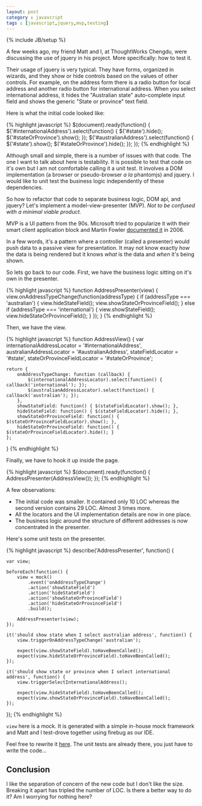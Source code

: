 ```yaml
---
layout: post
category : javascript
tags : [javascript,jquery,mvp,testing]
---
```

{% include JB/setup %}

A few weeks ago, my friend Matt and I, at ThoughtWorks Chengdu, were discussing the use of jquery in his project. More specifically: how to test it.

Their usage of jquery is very typical. They have forms, organized in wizards, and they show or hide controls based on the values of other controls. For example, on the address form there is a radio button for local address and another radio button for international address. When you select international address, it hides the "Australian state" auto-complete input field and shows the generic "State or province" text field.

Here is what the initial code looked like:

{% highlight javascript %}
$(document).ready(function() {
	$('#internationalAddress').select(function() {
		$('#state').hide();
		$('#stateOrProvince').show();
	});
	$('#australianAddress').select(function() {
		$('#state').show();
		$('#stateOrProvince').hide();
	});
});
{% endhighlight %}

Although small and simple, there is a number of issues with that code. The one I want to talk about here is testability. It is possible to test that code on it's own but I am not comfortable calling it a unit test. It involves a DOM implementation (a browser or pseudo-browser _a la_ phantomjs) and jquery. I would like to unit test the business logic independently of these dependencies.

So how to refactor that code to separate business logic, DOM api, and jquery? Let's implement a model-view-presenter (MVP). _Not to be confused with a minimal viable product._

MVP is a UI pattern from the 90s. Microsoft tried to popularize it with their smart client application block and Martin Fowler [documented it](http://martinfowler.com/eaaDev/uiArchs.html#Model-view-presentermvp) in 2006. 

In a few words, it's a pattern where a controller (called a presenter) would push data to a passive view for presentation. It may not know exactly _how_ the data is being rendered but it knows _what_ is the data and _when_ it's being shown.

So lets go back to our code. First, we have the business logic sitting on it's own in the presenter.

{% highlight javascript %}
function AddressPresenter(view) {
	view.onAddressTypeChange(function(addressType) {
		if (addressType === 'australian') {
			view.hideStateField();
			view.showStateOrProvinceField();
		} else if (addressType === 'international') {
			view.showStateField();
			view.hideStateOrProvinceField();
		}
	});
}
{% endhighlight %}

Then, we have the view.

{% highlight javascript %}
function AddressView() {
	var internationalAddressLocator = '#internationalAddress',
	    australianAddressLocator = '#australianAddress',
	    stateFieldLocator = '#state',
	    stateOrProvinceFieldLocator = '#stateOrProvince';

	return {
		onAddressTypeChange: function (callback) {
			$(internationalAddressLocator).select(function() { callback('international'); });
			$(australianAddressLocator).select(function() { callback('australian'); });
		},
		showStateField: function() { $(stateFieldLocator).show(); },
		hideStateField: function() { $(stateFieldLocator).hide(); },
		showStateOrProvinceField: function() { $(stateOrProvinceFieldLocator).show(); },
		hideStateOrProvinceField: function() { $(stateOrProvinceFieldLocator).hide(); }
	};
}
{% endhighlight %}

Finally, we have to hook it up inside the page.

{% highlight javascript %}
$(document).ready(function() {
	AddressPresenter(AddressView());
});
{% endhighlight %}

A few observations:
* The initial code was smaller. It contained only 10 LOC whereas the second version contains 29 LOC. Almost 3 times more. 
* All the locators and the UI implementation details are now in one place.
* The business logic around the structure of different addresses is now concentrated in the presenter.

Here's some unit tests on the presenter.

{% highlight javascript %}
describe('AddressPresenter', function() {

	var view;

	beforeEach(function() {
		view = mock()
			.event('onAddressTypeChange')
			.action('showStateField')
			.action('hideStateField')
			.action('showStateOrProvinceField')
			.action('hideStateOrProvinceField')
			.build();

		AddressPresenter(view);
	});

	it('should show state when I select australian address', function() {
		view.triggerOnAddressTypeChange('australian');

		expect(view.showStateField).toHaveBeenCalled();
		expect(view.hideStateOrProvinceField).toHaveBeenCalled();
	});

	it('should show state or province when I select international address', function() {
		view.triggerSelectInternationalAddress();

		expect(view.hideStateField).toHaveBeenCalled();
		expect(view.showStateOrProvinceField).toHaveBeenCalled();
	});
});
{% endhighlight %}

`view` here is a mock. It is generated with a simple in-house mock framework and Matt and I test-drove together using firebug as our IDE.

Feel free to rewrite it [here](/pairing/). The unit tests are already there, you just have to write the code...

## Conclusion

I like the separation of concern of the new code but I don't like the size. Breaking it apart has tripled the number of LOC.
Is there a better way to do it? Am I worrying for nothing here?

